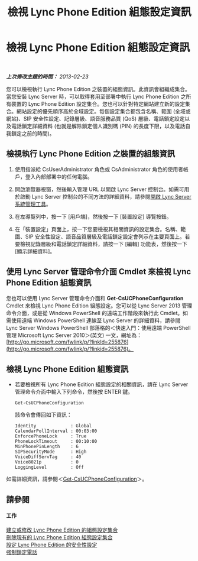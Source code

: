 ﻿---
title: 檢視 Lync Phone Edition 組態設定資訊
TOCTitle: 檢視 Lync Phone Edition 組態設定資訊
ms:assetid: 15f94478-651f-4063-9918-6a059f98df16
ms:mtpsurl: https://technet.microsoft.com/zh-tw/library/JJ687976(v=OCS.15)
ms:contentKeyID: 49889954
ms.date: 08/10/2015
mtps_version: v=OCS.15
ms.translationtype: HT
---

# 檢視 Lync Phone Edition 組態設定資訊

 

_**上次修改主題的時間：** 2013-02-23_

您可以檢視執行 Lync Phone Edition 之裝置的組態資訊。此資訊會組織成集合。當您安裝 Lync Server 時，可以取得套用至部署中執行 Lync Phone Edition 之所有裝置的 Lync Phone Edition 設定集合。您也可以針對特定網站建立新的設定集合。網站設定的優先順序高於全域設定。每個設定集合都包含名稱、範圍 (全域或網站)、SIP 安全性設定、記錄層級、語音服務品質 (QoS) 層級、電話鎖定設定以及電話鎖定詳細資料 (也就是解除鎖定個人識別碼 (PIN) 的長度下限，以及電話自我鎖定之前的時間)。

## 檢視執行 Lync Phone Edition 之裝置的組態資訊

1.  使用指派給 CsUserAdministrator 角色或 CsAdministrator 角色的使用者帳戶，登入內部部署中的任何電腦。

2.  開啟瀏覽器視窗，然後輸入管理 URL 以開啟 Lync Server 控制台。如需可用於啟動 Lync Server 控制台的不同方法的詳細資料，請參閱[開啟 Lync Server 系統管理工具](lync-server-2013-open-lync-server-administrative-tools.md)。

3.  在左導覽列中，按一下 \[用戶端\]，然後按一下 \[裝置設定\] 導覽按鈕。

4.  在「裝置設定」頁面上，按一下您要檢視其相關資訊的設定集合。名稱、範圍、SIP 安全性設定、語音品質層級及電話鎖定設定會列示在主要頁面上。若要檢視記錄層級和電話鎖定詳細資料，請按一下 \[編輯\] 功能表，然後按一下 \[顯示詳細資料\]。

## 使用 Lync Server 管理命令介面 Cmdlet 來檢視 Lync Phone Edition 組態資訊

您也可以使用 Lync Server 管理命令介面和 **Get-CsUCPhoneConfiguration** Cmdlet 來檢視 Lync Phone Edition 組態設定。您可以從 Lync Server 2013 管理命令介面，或是從 Windows PowerShell 的遠端工作階段來執行此 Cmdlet。如需使用遠端 Windows PowerShell 連線至 Lync Server 的詳細資料，請參閱 Lync Server Windows PowerShell 部落格的＜快速入門：使用遠端 PowerShell 管理 Microsoft Lync Server 2010＞(英文) 一文，網址為：[http://go.microsoft.com/fwlink/p/?linkId=255876](http://go.microsoft.com/fwlink/p/?linkid=255876)。

## 檢視 Lync Phone Edition 組態資訊

  - 若要檢視所有 Lync Phone Edition 組態設定的相關資訊，請在 Lync Server 管理命令介面中輸入下列命令，然後按 ENTER 鍵。
    
        Get-CsUCPhoneConfiguration
    
    該命令會傳回如下資訊：
    
        Identity             : Global
        CalendarPollInterval : 00:03:00
        EnforcePhoneLock     : True
        PhoneLockTimeout     : 00:10:00
        MinPhonePinLength    : 6
        SIPSecurityMode      : High
        VoiceDiffServTag     : 40
        Voice8021p           : 0
        LoggingLevel         : Off

如需詳細資訊，請參閱＜[Get-CsUCPhoneConfiguration](get-csucphoneconfiguration.md)＞。

## 請參閱

#### 工作

[建立或修改 Lync Phone Edition 的組態設定集合](lync-server-2013-create-or-modify-a-collection-of-lync-phone-edition-configuration-settings.md)  
[刪除現有的 Lync Phone Edition 組態設定集合](lync-server-2013-delete-an-existing-collection-of-lync-phone-edition-configuration-settings.md)  
[設定 Lync Phone Edition 的安全性設定](lync-server-2013-configure-security-settings-for-lync-phone-edition.md)  
[強制鎖定電話](lync-server-2013-enforce-phone-locking.md)

